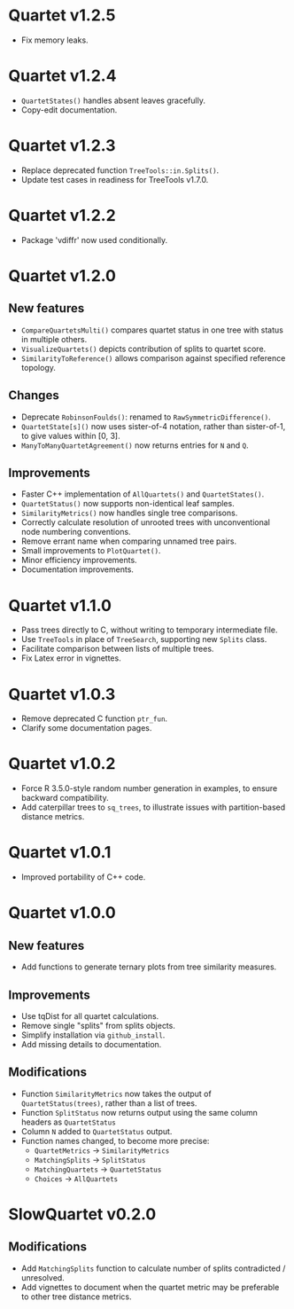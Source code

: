 # Quartet v1.2.5

- Fix memory leaks.

# Quartet v1.2.4

 - `QuartetStates()` handles absent leaves gracefully.
 - Copy-edit documentation.

# Quartet v1.2.3

 - Replace deprecated function `TreeTools::in.Splits()`.
 - Update test cases in readiness for TreeTools v1.7.0.
 
# Quartet v1.2.2

 - Package 'vdiffr' now used conditionally.

# Quartet v1.2.0

## New features
 - `CompareQuartetsMulti()` compares quartet status in one tree with status in
   multiple others.
 - `VisualizeQuartets()` depicts contribution of splits to quartet score.
 - `SimilarityToReference()` allows comparison against specified reference
   topology.

## Changes
 - Deprecate `RobinsonFoulds()`: renamed to `RawSymmetricDifference()`.
 - `QuartetState[s]()` now uses sister-of-4 notation, rather than sister-of-1,
   to give values within [0, 3].
 - `ManyToManyQuartetAgreement()` now returns entries for `N` and `Q`. 
 
## Improvements
 - Faster C++ implementation of `AllQuartets()` and `QuartetStates()`.
 -  `QuartetStatus()` now supports non-identical leaf samples.
 - `SimilarityMetrics()` now handles single tree comparisons.
 - Correctly calculate resolution of unrooted trees with unconventional node
   numbering conventions.
 - Remove errant name when comparing unnamed tree pairs.
 - Small improvements to `PlotQuartet()`.
 - Minor efficiency improvements.
 - Documentation improvements.


# Quartet v1.1.0

 - Pass trees directly to C, without writing to temporary intermediate file.
 - Use `TreeTools` in place of `TreeSearch`, supporting new `Splits` class.
 - Facilitate comparison between lists of multiple trees.
 - Fix Latex error in vignettes.

# Quartet v1.0.3

 - Remove deprecated C function `ptr_fun`.
 - Clarify some documentation pages.

# Quartet v1.0.2

 - Force R 3.5.0-style random number generation in examples,
   to ensure backward compatibility.
 - Add caterpillar trees to `sq_trees`, to illustrate issues with partition-based
   distance metrics.

# Quartet v1.0.1

 - Improved portability of C++ code.

# Quartet v1.0.0

## New features
 - Add functions to generate ternary plots from tree similarity measures.
 
## Improvements
 - Use tqDist for all quartet calculations.
 - Remove single "splits" from splits objects.
 - Simplify installation via `github_install`.
 - Add missing details to documentation.
 
## Modifications
 - Function `SimilarityMetrics` now takes the output of `QuartetStatus(trees)`,
     rather than a list of trees.
 - Function `SplitStatus` now returns output using the same column headers as `QuartetStatus` 
 - Column `N` added to `QuartetStatus` output.
 - Function names changed, to become more precise:
   - `QuartetMetrics` → `SimilarityMetrics`
   - `MatchingSplits` → `SplitStatus`
   - `MatchingQuartets` → `QuartetStatus`
   - `Choices` → `AllQuartets`

# SlowQuartet v0.2.0
## Modifications
 - Add `MatchingSplits` function to calculate number of splits contradicted / unresolved.
 - Add vignettes to document when the quartet metric may be preferable to other tree distance metrics.
